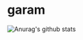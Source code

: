 # garam

![Anurag's github stats](https://github-readme-stats.vercel.app/api?username=LeeGaramm&hide=contribs,stars&show_icons=true)

